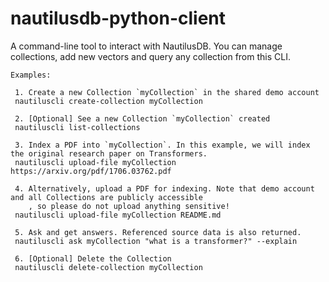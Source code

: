# nautilusdb-python-client

A command-line tool to interact with NautilusDB. You can manage collections, add new vectors and query any collection from this CLI.

    Examples:

     1. Create a new Collection `myCollection` in the shared demo account
     nautiluscli create-collection myCollection

     2. [Optional] See a new Collection `myCollection` created
     nautiluscli list-collections

     3. Index a PDF into `myCollection`. In this example, we will index the original research paper on Transformers.
     nautiluscli upload-file myCollection https://arxiv.org/pdf/1706.03762.pdf

     4. Alternatively, upload a PDF for indexing. Note that demo account and all Collections are publicly accessible
        , so please do not upload anything sensitive!
     nautiluscli upload-file myCollection README.md

     5. Ask and get answers. Referenced source data is also returned.
     nautiluscli ask myCollection "what is a transformer?" --explain

     6. [Optional] Delete the Collection
     nautiluscli delete-collection myCollection
